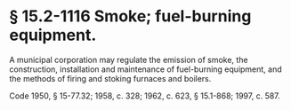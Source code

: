 # § 15.2-1116 Smoke; fuel-burning equipment.

<p>A municipal corporation may regulate the emission of smoke, the construction, installation and maintenance of fuel-burning equipment, and the methods of firing and stoking furnaces and boilers.</p><p>Code 1950, § 15-77.32; 1958, c. 328; 1962, c. 623, § 15.1-868; 1997, c. 587.</p>